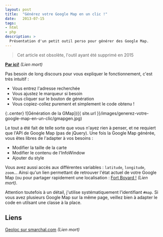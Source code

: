 ```yaml
---
layout: post
title:  "Générez votre Google Map en un clic !"
date:   2013-07-15
tags:
- html
- php
description: >
  Présentation d'un petit outil perso pour générer des Google Map.
---
```


> Cet article est obsolète, l'outil ayant été supprimé en 2015

**[Par ici!](#)** *(Lien mort)*

Pas besoin de long discours pour vous expliquer le fonctionnement, c'est très intuitif :

* Vous entrez l'adresse recherchée
* Vous ajustez le marqueur si besoin
* Vous cliquer sur le bouton de génération
* Vous copiez-collez purement et simplement le code obtenu !

{:.center}
![Génération de la GMap]({{ site.url }}/images/generez-votre-google-map-en-un-clic/gmapgen.jpg)

Le tout a été fait de telle sorte que vous n'ayez rien à penser, et ne requiert que l'API de Google Map (pas de jQuery).
Une fois la Google Map générée, vous êtes libres de l'adapter à vos besoins :

* Modifier la taille de la carte
* Modifier le contenu de l'InfoWindow
* Ajouter du style

Vous avez aussi accès aux différentes variables : `latitude`, `longitude`, `zoom`... Ainsi qu'un lien permettant de retrouver l'état actuel de votre Google Map (ou pour partager rapidement une localisation : [Fort Boyard !](#) *(Lien mort)*.

Attention toutefois à un détail, j'utilise systématiquement l'identifiant `#map`. Si vous avez plusieurs Google Map sur la même page, veillez bien à adapter le code en utilsant une classe à la place.

## Liens
[Geoloc sur smarchal.com](#) *(Lien mort)*
